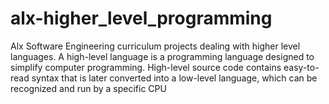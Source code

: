 # alx-higher_level_programming
Alx Software Engineering curriculum projects dealing with higher level languages. A high-level language is a programming language designed to simplify computer programming. High-level source code contains easy-to-read syntax that is later converted into a low-level language, which can be recognized and run by a specific CPU
